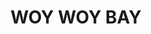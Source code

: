 ---
lastmod: '2025-04-06T06:05:20+00:00'
latitude: -33.482123
layout: suburb
longitude: 151.331154
postcode: '2256'
state: NSW
title: WOY WOY BAY
url: /nsw/woy-woy-bay/
---